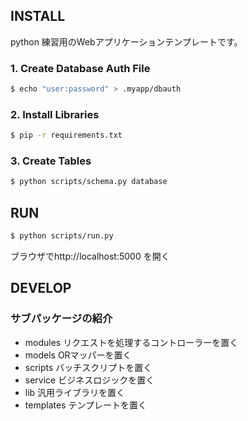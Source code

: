 ## INSTALL
python 練習用のWebアプリケーションテンプレートです。

### 1. Create Database Auth File
```bash
$ echo "user:password" > .myapp/dbauth
```

### 2. Install Libraries
```bash
$ pip -r requirements.txt
```

### 3. Create Tables
```bash
$ python scripts/schema.py database
```

## RUN
```bash
$ python scripts/run.py
```

 ブラウザでhttp://localhost:5000 を開く

## DEVELOP
### サブパッケージの紹介
* modules リクエストを処理するコントローラーを置く
* models ORマッパーを置く
* scripts バッチスクリプトを置く
* service ビジネスロジックを置く
* lib 汎用ライブラリを置く
* templates テンプレートを置く

